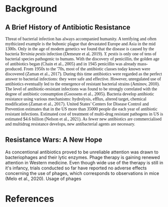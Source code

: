# **Background**

## A Brief History of Antibiotic Resistance

<span style="font-family:Rockwell">Threat of bacterial infection has always accompanied humanity. A terrifying and often mythicized example is the bubonic plague that devastated Europe and Asia in the mid 1300s. Only in the age of modern genetics we found that the disease is caused by the bacteria *Yersinia pestis* infection (Demeure et al, 2019). *Y. pestis* is only one of tens of bacterial species pathogenic to humans. With the discovery of penicillin, the golden age of antibiotics began (Chain et al., 2005) and in 1945 penicillin was already mass-produced. From 1950s to the '70s, most of the antibiotic classes today known were discovered (Zaman et al., 2017). During this time antibiotics were regarded as the perfect answer to bacterial infections: they were safe and effective.
However, unregulated use of antibiotics eventually led to the emergence of resistant bacterial strains (Aminov, 2010). The level of antibiotic-resistant infections was found to be strongly correlated with the degree of antibiotic consumption (Goossens et al., 2005). Bacteria develop antibiotic resistance using various mechanisms: hydrolysis, efflux, altered target, chemical modification (Zaman et al., 2017). United States’ Centers for Disease Control and Prevention estimates that in the US more than 35000 people die each year of antibiotic resistant infections. Estimated cost of treatment of multi-drug resistant pathogens in US is estimated $4.6 billion (Nelson et al., 2021). 
As fewer new antibiotics are commercialised and multidrug resistance develops, new antibacterial agents are necessary.</span>

## Resistance Wars: A New Hope

As concentional antibiotics proved to be unreliable attention was drawn to bacteriophages and their lytic enzymes. Phage therapy is gaining renewed attention in Western medicine. Even though wide use of the therapy is still in it's infancy, trials conducted so far have reported no adverse effects concerning the use of phages, which corresponds to observations in mice (Melo et al., 2020). Usage of phages

# **References**
